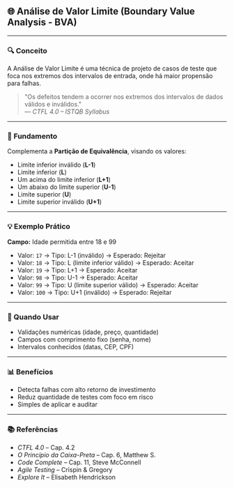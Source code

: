 ## 🌐 Análise de Valor Limite (Boundary Value Analysis - BVA)

---

### 🔍 Conceito

A Análise de Valor Limite é uma técnica de projeto de casos de teste que foca nos extremos dos intervalos de entrada, onde há maior propensão para falhas.

> "Os defeitos tendem a ocorrer nos extremos dos intervalos de dados válidos e inválidos."  
> — _CTFL 4.0 – ISTQB Syllabus_

---

### 🔮 Fundamento

Complementa a **Partição de Equivalência**, visando os valores:

- Limite inferior inválido (**L-1**)
- Limite inferior (**L**)
- Um acima do limite inferior (**L+1**)
- Um abaixo do limite superior (**U-1**)
- Limite superior (**U**)
- Limite superior inválido (**U+1**)

---

### 💡 Exemplo Prático

**Campo:** Idade permitida entre 18 e 99

- Valor: `17` → Tipo: L-1 (inválido) → Esperado: Rejeitar
- Valor: `18` → Tipo: L (limite inferior válido) → Esperado: Aceitar
- Valor: `19` → Tipo: L+1 → Esperado: Aceitar
- Valor: `98` → Tipo: U-1 → Esperado: Aceitar
- Valor: `99` → Tipo: U (limite superior válido) → Esperado: Aceitar
- Valor: `100` → Tipo: U+1 (inválido) → Esperado: Rejeitar

---

### 🚀 Quando Usar

- Validações numéricas (idade, preço, quantidade)
- Campos com comprimento fixo (senha, nome)
- Intervalos conhecidos (datas, CEP, CPF)

---

### 📊 Benefícios

- Detecta falhas com alto retorno de investimento
- Reduz quantidade de testes com foco em risco
- Simples de aplicar e auditar

---

### 📚 Referências

- _CTFL 4.0_ – Cap. 4.2
- _O Princípio da Caixa-Preta_ – Cap. 6, Matthew S.
- _Code Complete_ – Cap. 11, Steve McConnell
- _Agile Testing_ – Crispin & Gregory
- _Explore It_ – Elisabeth Hendrickson
